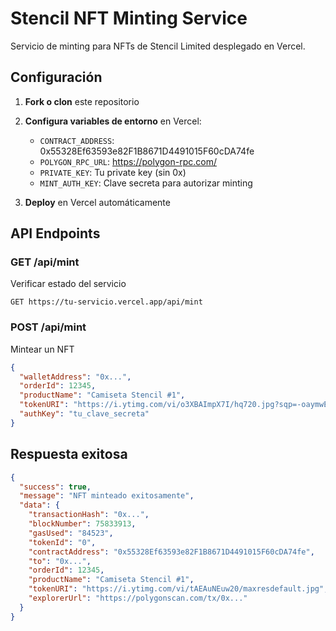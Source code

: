 
# Stencil NFT Minting Service

Servicio de minting para NFTs de Stencil Limited desplegado en Vercel.

## Configuración

1. **Fork o clon** este repositorio
2. **Configura variables de entorno** en Vercel:
   - `CONTRACT_ADDRESS`: 0x55328Ef63593e82F1B8671D4491015F60cDA74fe
   - `POLYGON_RPC_URL`: https://polygon-rpc.com/
   - `PRIVATE_KEY`: Tu private key (sin 0x)
   - `MINT_AUTH_KEY`: Clave secreta para autorizar minting

3. **Deploy** en Vercel automáticamente

## API Endpoints

### GET /api/mint
Verificar estado del servicio
```
GET https://tu-servicio.vercel.app/api/mint
```

### POST /api/mint
Mintear un NFT
```json
{
  "walletAddress": "0x...",
  "orderId": 12345,
  "productName": "Camiseta Stencil #1",
  "tokenURI": "https://i.ytimg.com/vi/o3XBAImpX7I/hq720.jpg?sqp=-oaymwEhCK4FEIIDSFryq4qpAxMIARUAAAAAGAElAADIQj0AgKJD&rs=AOn4CLDCCmJSdl_Zb6_S5CygSHhnmMgoSw",
  "authKey": "tu_clave_secreta"
}
```

## Respuesta exitosa
```json
{
  "success": true,
  "message": "NFT minteado exitosamente",
  "data": {
    "transactionHash": "0x...",
    "blockNumber": 75833913,
    "gasUsed": "84523",
    "tokenId": "0",
    "contractAddress": "0x55328Ef63593e82F1B8671D4491015F60cDA74fe",
    "to": "0x...",
    "orderId": 12345,
    "productName": "Camiseta Stencil #1",
    "tokenURI": "https://i.ytimg.com/vi/tAEAuNEuw20/maxresdefault.jpg",
    "explorerUrl": "https://polygonscan.com/tx/0x..."
  }
}
```
